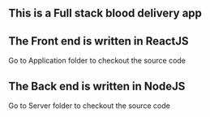 ## This is a Full stack blood delivery app

## The Front end is written in ReactJS 
Go to Application folder to checkout the source code

## The Back end is written in NodeJS 
Go to Server folder to checkout the source code